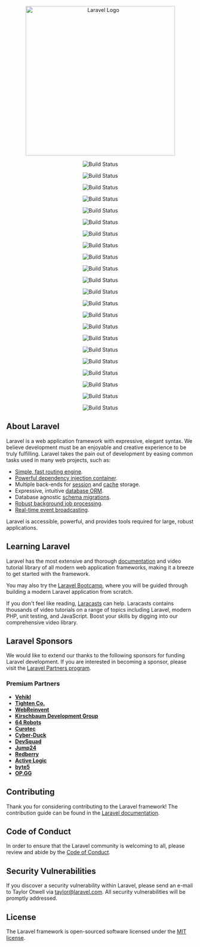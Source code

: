 <p align="center"><a href="https://laravel.com" target="_blank"><img src="https://raw.githubusercontent.com/laravel/art/master/logo-lockup/5%20SVG/2%20CMYK/1%20Full%20Color/laravel-logolockup-cmyk-red.svg" width="400" alt="Laravel Logo"></a></p>

<p align="center">


<img src="interfaces/arman region edit .PNG" alt="Build Status">

</p>
<p align="center">


<img src="interfaces/arman region select image.PNG" alt="Build Status">

</p>

<p align="center">


<img src="interfaces/arman regions create new.PNG" alt="Build Status">

</p>
<p align="center">


<img src="interfaces/arman regions index.PNG" alt="Build Status">

</p>

<p align="center">


<img src="interfaces/arman regions view.PNG" alt="Build Status">

</p>
<p align="center">


<img src="interfaces/Capture.PNG" alt="Build Status">

</p>
<p align="center">


<img src="interfaces/castles create new.PNG" alt="Build Status">

</p>
<p align="center">


<img src="interfaces/control panel many tabs.PNG" alt="Build Status">

</p>


<p align="center">


<img src="interfaces/create churches.PNG" alt="Build Status">

</p>
<p align="center">


<img src="interfaces/dashboard main.PNG" alt="Build Status">

</p>

<p align="center">


<img src="interfaces/db all names of tables.PNG" alt="Build Status">

</p>
<p align="center">


<img src="interfaces/db armen region.PNG" alt="Build Status">

</p>

<p align="center">


<img src="interfaces/db chen db notation.PNG" alt="Build Status">

</p>
<p align="center">


<img src="interfaces/db chen db notation2.PNG" alt="Build Status">

</p>


<p align="center">


<img src="interfaces/db crows foot db notaion.PNG" alt="Build Status">

</p>
<p align="center">


<img src="interfaces/db users table.PNG" alt="Build Status">

</p>


<p align="center">


<img src="interfaces/del churches.PNG" alt="Build Status">

</p>
<p align="center">


<img src="interfaces/edit profile.PNG" alt="Build Status">

</p>

<p align="center">


<img src="interfaces/log in.PNG" alt="Build Status">

</p>
<p align="center">


<img src="interfaces/main interface for website.PNG" alt="Build Status">

</p>

<p align="center">


<img src="interfaces/show details churches.PNG" alt="Build Status">

</p>
<p align="center">


<img src="interfaces/uml diagram.PNG" alt="Build Status">

</p>

## About Laravel

Laravel is a web application framework with expressive, elegant syntax. We believe development must be an enjoyable and creative experience to be truly fulfilling. Laravel takes the pain out of development by easing common tasks used in many web projects, such as:

- [Simple, fast routing engine](https://laravel.com/docs/routing).
- [Powerful dependency injection container](https://laravel.com/docs/container).
- Multiple back-ends for [session](https://laravel.com/docs/session) and [cache](https://laravel.com/docs/cache) storage.
- Expressive, intuitive [database ORM](https://laravel.com/docs/eloquent).
- Database agnostic [schema migrations](https://laravel.com/docs/migrations).
- [Robust background job processing](https://laravel.com/docs/queues).
- [Real-time event broadcasting](https://laravel.com/docs/broadcasting).

Laravel is accessible, powerful, and provides tools required for large, robust applications.

## Learning Laravel

Laravel has the most extensive and thorough [documentation](https://laravel.com/docs) and video tutorial library of all modern web application frameworks, making it a breeze to get started with the framework.

You may also try the [Laravel Bootcamp](https://bootcamp.laravel.com), where you will be guided through building a modern Laravel application from scratch.

If you don't feel like reading, [Laracasts](https://laracasts.com) can help. Laracasts contains thousands of video tutorials on a range of topics including Laravel, modern PHP, unit testing, and JavaScript. Boost your skills by digging into our comprehensive video library.

## Laravel Sponsors

We would like to extend our thanks to the following sponsors for funding Laravel development. If you are interested in becoming a sponsor, please visit the [Laravel Partners program](https://partners.laravel.com).

### Premium Partners

- **[Vehikl](https://vehikl.com/)**
- **[Tighten Co.](https://tighten.co)**
- **[WebReinvent](https://webreinvent.com/)**
- **[Kirschbaum Development Group](https://kirschbaumdevelopment.com)**
- **[64 Robots](https://64robots.com)**
- **[Curotec](https://www.curotec.com/services/technologies/laravel/)**
- **[Cyber-Duck](https://cyber-duck.co.uk)**
- **[DevSquad](https://devsquad.com/hire-laravel-developers)**
- **[Jump24](https://jump24.co.uk)**
- **[Redberry](https://redberry.international/laravel/)**
- **[Active Logic](https://activelogic.com)**
- **[byte5](https://byte5.de)**
- **[OP.GG](https://op.gg)**

## Contributing

Thank you for considering contributing to the Laravel framework! The contribution guide can be found in the [Laravel documentation](https://laravel.com/docs/contributions).

## Code of Conduct

In order to ensure that the Laravel community is welcoming to all, please review and abide by the [Code of Conduct](https://laravel.com/docs/contributions#code-of-conduct).

## Security Vulnerabilities

If you discover a security vulnerability within Laravel, please send an e-mail to Taylor Otwell via [taylor@laravel.com](mailto:taylor@laravel.com). All security vulnerabilities will be promptly addressed.

## License

The Laravel framework is open-sourced software licensed under the [MIT license](https://opensource.org/licenses/MIT).
